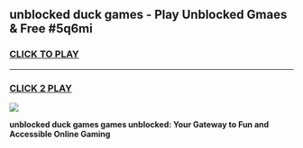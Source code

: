
## unblocked duck games - Play Unblocked Gmaes & Free #5q6mi
<h3>
<a href="https://premium.freeplayer.one?title=unblocked_duck_games&ref=01M">CLICK TO PLAY</a></h3>
<hr>

<h3>
<a href="https://premium.freeplayer.one?title=unblocked_duck_games&ref=01M">CLICK 2 PLAY</a>
  
</h3>

<a href="https://premium.freeplayer.one?title=unblocked_duck_games&ref=01M"><img src="https://clearcache.store/games.png"></a>


**unblocked duck games games unblocked: Your Gateway to Fun and Accessible Online Gaming**
